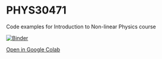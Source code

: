# PHYS30471
Code examples for Introduction to Non-linear Physics course

[![Binder](https://mybinder.org/badge_logo.svg)](https://mybinder.org/v2/gh/fedxa/PHYS30471/master)

[Open in Google Colab](https://colab.research.google.com/github/fedxa/PHYS30471/)
